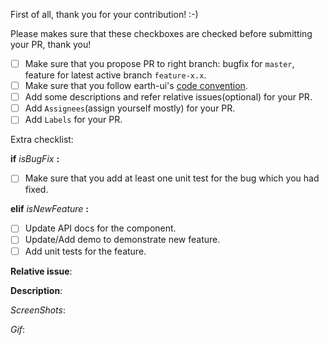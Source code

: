 First of all, thank you for your contribution! :-)

Please makes sure that these checkboxes are checked before submitting your PR, thank you!

* [ ] Make sure that you propose PR to right branch: bugfix for `master`, feature for latest active branch `feature-x.x`.
* [ ] Make sure that you follow earth-ui's [code convention](https://github.com/webapps-ui/core-react/wiki/Code-convention).
* [ ] Add some descriptions and refer relative issues(optional) for your PR.
* [ ] Add `Assignees`(assign yourself mostly) for your PR.
* [ ] Add `Labels` for your PR.

Extra checklist:

**if** *isBugFix* **:**

  * [ ] Make sure that you add at least one unit test for the bug which you had fixed.

**elif** *isNewFeature* **:**

  * [ ] Update API docs for the component.
  * [ ] Update/Add demo to demonstrate new feature.
  * [ ] Add unit tests for the feature.
  
**Relative issue**:



**Description**:



*ScreenShots*:



*Gif*:


